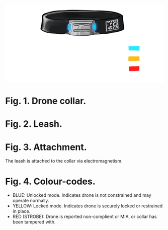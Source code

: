 ![Collar](/assets/img/collar.png)
# Fig. 1. Drone collar.
# Fig. 2. Leash.
# Fig. 3. Attachment.
The leash is attached to the collar via electromagnetism.
# Fig. 4. Colour-codes.
- BLUE: Unlocked mode. Indicates drone is not constrained and may operate normally.
- YELLOW: Locked mode. Indicates drone is securely locked or restrained in place.
- RED (STROBE): Drone is reported non-complient or MIA, or collar has been tampered with.
